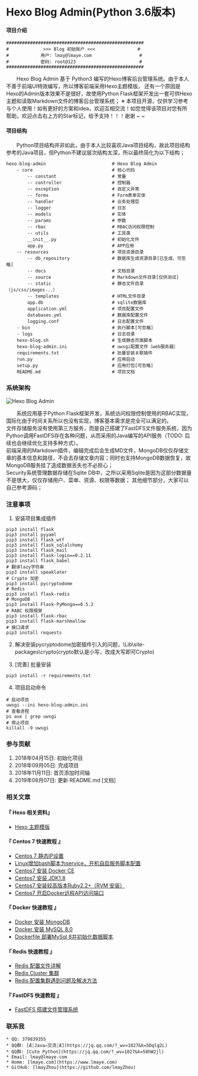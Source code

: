 # Hexo Blog Admin(Python 3.6版本)

#### 项目介绍
```text
####################################################
#             >>> Blog 初始账户 <<<                #
#            用户: lmay@lmaye.com                  #
#            密码: root@123                        #
####################################################
```
&emsp;&emsp;Hexo Blog Admin 基于 Python3 编写的Hexo博客后台管理系统。由于本人不善于前端UI特效编写，所以博客前端采用Hexo主题模版，
还有一个原因是Hexo的Admin版本效果不是很好，故使用Python Flask框架开发出一套可供Hexo主题和读取Markdown文件的博客后台管理系统；
※ 本项目开源，仅供学习参考与个人使用！如有更好的方案和idea，欢迎互相交流！如您觉得该项目对您有所帮助，欢迎点击右上方的Star标记，给予支持！！！谢谢 ~ ~

#### 项目结构
&emsp;&emsp;Python项目结构并非如此，由于本人比较喜欢Java项目结构，故此项目结构参考的Java项目，但Python不建议层次结构太深，所以最终简化为以下结构；

    hexo-blog-admin                         # Hexo Blog Admin
        - core                              # 核心代码
            -- constant                     # 常量
            -- controller                   # 控制器
            -- exception                    # 自定义异常
            -- forms                        # Form表单实体
            -- handler                      # 业务处理层
            -- logger                       # 日志
            -- models                       # 实体
            -- params                       # 参数
            -- rbac                         # RBAC访问权限控制
            -- utils                        # 工具类
            __init__.py                     # 初始化文件
            app.py                          # APP应用
        -- resources                        # 项目资源目录
            -- db_repository                # 数据库生成资源目录[已生成，可忽略]
            -- docs                         # 文档目录
            -- source                       # Markdown文件目录[仅供测试]
            -- static                       # 静态文件目录（js/css/images...）
            -- templates                    # HTML文件目录
            app.db                          # sqlite数据库
            application.yml                 # 项目配置文件
            databases.yml                   # 数据库配置文件
            logging.conf                    # 日志配置文件
        - bin                               # 执行脚本[可忽略]
        - logs                              # 日志目录
        hexo-blog.sh                        # 生成静态页面脚本
        hexo-blog-admin.ini                 # uwsgi配置文件（web服务器）
        requirements.txt                    # 批量安装关联插件
        run.py                              # 应用启动
        setup.py                            # 应用打包[可忽略]
        README.md                           # 项目文档

### 系统架构
![Hexo Blog Admin](https://www.lmaye.com/group1/M00/00/00/CmiBTl1K9TKAYEd8AACaQc7nGPU158.png "Hexo Blog Admin")

&emsp;&emsp;系统应用基于Python Flask框架开发，系统访问权限控制使用的RBAC实现，国际化由于时间关系所以也没有实现，博客基本需求是完全可以满足的。   
文件存储服务没有使用第三方服务，而是自己搭建了FastDFS文件服务系统，因为Python调用FastDFS存在各种问题，从而采用的Java编写的API服务（TODO: 后续也会继续优化支持多种方式）。   
前端采用的Markdown插件，编辑完成后会生成MD文件，MongoDB仅仅存储文章的基本信息和路径，不会去存储文章内容；同时也支持MongoDB数据恢复，故MongoDB服务挂了造成数据丢失也不必担心；   
Security系统管理数据存储在Sqlite DB中，之所以采用Sqlite是因为这部分数据量不是很大，仅仅存储用户、菜单、资源、权限等数据；
其他细节部分，大家可以自己参考源码；

### 注意事项
   1. 安装项目集成插件
```shell
pip3 install flask
pip3 install pyyaml
pip3 install flask_wtf
pip3 install flask_sqlalchemy
pip3 install flask_mail
pip3 install flask-login==0.2.11
pip3 install flask_babel
# 翻译lazy字符串
pip3 install speaklater
# Crypto 加密
pip3 install pycryptodome
# Redis
pip3 install flask-redis
# MongoDB
pip3 install Flask-PyMongo==0.5.2
# RABC 权限框架
pip3 install flask-rbac
pip3 install flask-marshmallow
# 接口请求
pip3 install requests
```
   
   2. 解决安装pycryptodome加密插件引入的问题，\Lib\site-packages\crypto(crypto默认是小写，改成大写即可Crypto)
   
   3. [完善] 批量安装
```shell
pip3 install -r requirements.txt
```
   
   4. 项目启动命令
```shell
# 启动项目
uwsgi --ini hexo-blog-admin.ini
# 查看进程
ps aux | grep uwsgi
# 停止项目
killall -9 uwsgi
```

### 参与贡献
1. 2018年04月15日: 初始化项目
2. 2018年09月05日: 完成项目
3. 2018年11月11日: 首页添加时间轴
4. 2019年08月07日: 更新 README.md [文档]

### 相关文章
#### 『 Hexo 相关资料』
- [Hexo 主题模版](https://hexo.io/)

#### 『 Centos 7 快速教程 』
- [Centos 7 静态IP设置](https://www.lmaye.com/2017/12/22/20180809103359/)
- [Linux增加bash脚本为service，开机自启服务脚本配置](https://www.lmaye.com/2017/12/23/20180809103413/)
- [Centos7 安装 Docker CE](hhttps://www.lmaye.com/2019/04/28/20190428183357/)
- [Centos7 安装 JDK1.8](https://www.lmaye.com/2019/04/29/20190429005630/)
- [Centos7 安装较高版本Ruby2.2+（RVM 安装）](https://www.lmaye.com/2019/01/24/20190124223042/)
- [Centos7 开启Docker远程API访问端口](https://www.lmaye.com/2019/06/04/20190604230713/)

#### 『 Docker 快速教程 』
- [Docker 安装 MongoDB](https://www.lmaye.com/2019/05/06/20190506232452/)
- [Docker 安装 MySQL 8.0](https://www.lmaye.com/2019/05/22/20190522162930/)
- [Dockerfile 部署MySql 8并初始化数据脚本](https://www.lmaye.com/2019/06/02/20190602133656/)

#### 『 Redis 快速教程 』
- [Redis 配置文件详解](https://www.lmaye.com/2018/09/06/20180906002632/)
- [Redis Cluster 集群](https://www.lmaye.com/2019/01/24/20190124212849/)
- [Redis 配置集群遇到问题及解决方法](https://www.lmaye.com/2019/01/24/20190124223656/)

#### 『 FastDFS 快速教程 』
- [FastDFS 搭建文件管理系统](https://www.cnblogs.com/chiangchou/p/fastdfs.html)

### 联系我
    * QQ: 379839355
    * QQ群: [Æ┊Java✍交流┊Æ](https://jq.qq.com/?_wv=1027&k=5Dqlg2L)
    * QQ群: [Cute Python](https://jq.qq.com/?_wv=1027&k=58hW2jl)
    * Email: lmay@lmaye.com
    * Home: [lmaye.com](https://www.lmaye.com)
    * GitHub: [lmayZhou](https://github.com/lmayZhou)
